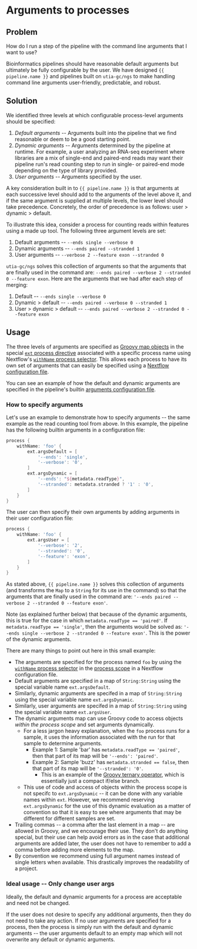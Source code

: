 # Arguments to processes

## Problem

How do I run a step of the pipeline with the command line arguments that I want to use?

Bioinformatics pipelines should have reasonable default arguments but ultimately be fully configurable by the user.
We have designed `{{ pipeline.name }}` and pipelines built on `utia-gc/ngs` to make handling command line arguments user-friendly, predictable, and robust.

## Solution

We identified three levels at which configurable process-level arguments should be specified:

1. *Default arguments* -- Arguments built into the pipeline that we find reasonable or deem to be a good starting point.
2. *Dynamic arguments* -- Arguments determined by the pipeline at runtime. For example, a user analyzing an RNA-seq experiment where libraries are a mix of single-end and paired-end reads may want their pipeline run's read counting step to run in single- or paired-end mode depending on the type of library provided.
3. *User arguments* -- Arguments specified by the user.

A key consideration built in to `{{ pipeline.name }}` is that arguments at each successive level should add to the arguments of the level above it, and if the same argument is supplied at multiple levels, the lower level should take precedence.
Concretely, the order of precedence is as follows: user > dynamic > default.

To illustrate this idea, consider a process for counting reads within features using a made up tool.
The following three argument levels are set:

1. Default arguments -- `--ends single --verbose 0`
2. Dynamic arguments -- `--ends paired --stranded 1`
3. User arguments -- `--verbose 2 --feature exon --stranded 0`

`utia-gc/ngs` solves this collection of arguments so that the arguments that are finally used in the command are: `--ends paired --verbose 2 --stranded 0 --feature exon`.
Here are the arguments that we had after each step of merging:

1. Default -- `--ends single --verbose 0`
2. Dynamic > default -- `--ends paired --verbose 0 --stranded 1`
3. User > dynamic > default -- `--ends paired --verbose 2 --stranded 0 --feature exon`

## Usage

The three levels of arguments are specified as [Groovy map objects][nextflow_groovy_maps_docs] in the special [`ext` process directive][ext_process_directive_docs] associated with a specific process name using Nextflow's [`withName` process selector][withName_process_selector_docs].
This allows each process to have its own set of arguments that can easily be specified using a [Nextflow configuration file][nextflow_configuration_docs].

You can see an example of how the default and dynamic arguments are specified in the pipeline's builtin [arguments configuration file][args_config].

### How to specify arguments

Let's use an example to demonstrate how to specify arguments -- the same example as the read counting tool from above.
In this example, the pipeline has the following builtin arguments in a configuration file:

``` groovy title="pipeline-directory/conf/args.config"
process {
    withName: 'foo' {
        ext.argsDefault = [
            '--ends': 'single',
            '--verbose': '0',
        ]
        ext.argsDynamic = [
            '--ends': "${metadata.readType}",
            '--stranded': metadata.stranded ? '1' : '0',
        ]
    }
}
```

The user can then specify their own arguments by adding arguments in their user configuration file:

``` groovy title="nextflow.config"
process {
    withName: 'foo' {
        ext.argsUser = [
            '--verbose': '2',
            '--stranded': '0',
            '--feature': 'exon',
        ]
    }
}
```

As stated above, `{{ pipeline.name }}` solves this collection of arguments (and transforms the `Map` to a `String` for its use in the command) so that the arguments that are finally used in the command are: `'--ends paired --verbose 2 --stranded 0 --feature exon'`.

Note (as explained further below) that because of the dynamic arguments, this is true for the case in which `metadata.readType == 'paired'`.
If `metadata.readType == 'single'`, then the arguments would be solved as: `'--ends single --verbose 2 --stranded 0 --feature exon'`.
This is the power of the dynamic arguments.

There are many things to point out here in this small example:

* The arguments are specified for the process named `foo` by using the [`withName` process selector][withName_process_selector_docs] in the [process scope][process_scope_docs] in a Nextflow configuration file.
* Default arguments are specified in a map of `String:String` using the special variable name `ext.argsDefault`.
* Similarly, dynamic arguments are specifed in a map of `String:String` using the special variable name `ext.argsDynamic`.
* Similarly, user arguments are specifed in a map of `String:String` using the special variable name `ext.argsUser`.
* The dynamic arguments map can use Groovy code to access objects *within the process scope* and set arguments dynamically.
  * For a less jargon heavy explanation, when the `foo` process runs for a sample, it uses the information associated with the run for that sample to determine arguments.
    * Example 1: Sample 'bar' has `metadata.readType == 'paired'`, then that part of its map will be `'--ends': 'paired'`.
    * Example 2: Sample 'buzz' has `metadata.stranded == false`, then that part of its map will be `'--stranded': '0'`.
      * This is an example of the [Groovy ternary operator][groovy_ternary_docs], which is essentially just a compact if/else branch.
  * This use of code and access of objects within the process scope is not specifc to `ext.argsDynamic` -- it can be done with any variable names within `ext`. However, we recommend reserving `ext.argsDynamic` for the use of this dynamic evaluation as a matter of convention so that it is easy to see where arguments that may be different for different samples are set.
* Trailing commas -- a comma after the last element in a map -- are allowed in Groovy, and we encourage their use. They don't do anything special, but their use can help avoid errors as in the case that additional arguments are added later, the user does not have to remember to add a comma before adding more elements to the map.
* By convention we recommend using full argument names instead of single letters when available. This drastically improves the readability of a project.

### Ideal usage -- Only change user args

Ideally, the default and dynamic arguments for a process are acceptable and need not be changed.

If the user does not desire to specify any additional arguments, then they do not need to take any action.
If no user arguments are specified for a process, then the process is simply run with the default and dynamic arguments -- the user arguments default to an empty map which will not overwrite any default or dynamic arguments.

[nextflow_groovy_maps_docs]: https://www.nextflow.io/docs/latest/script.html#maps
[ext_process_directive_docs]: https://www.nextflow.io/docs/latest/process.html#ext
[withName_process_selector_docs]: https://www.nextflow.io/docs/latest/config.html#process-selectors
[nextflow_configuration_docs]: https://www.nextflow.io/docs/latest/config.html
[args_config]: https://github.com/utia-gc/ngs/blob/main/conf/args.config
[process_scope_docs]: https://www.nextflow.io/docs/latest/config.html#scope-process
[groovy_ternary_docs]: https://groovy-lang.org/operators.html#_ternary_operator
